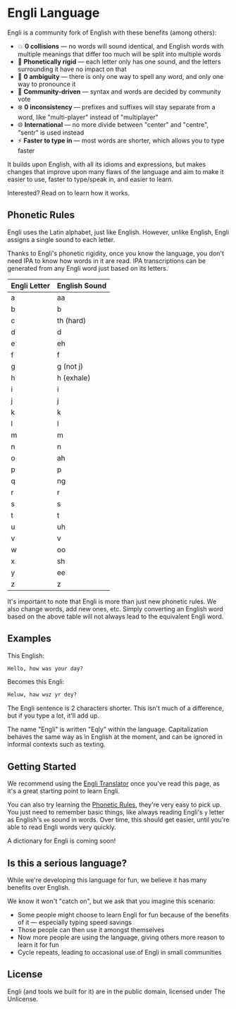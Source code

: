 # Engli Language

Engli is a community fork of English with these benefits (among others):
- 💥 **0 collisions** &mdash; no words will sound identical, and English words with multiple meanings that differ too much will be split into multiple words
- 🧱 **Phonetically rigid** &mdash; each letter only has one sound, and the letters surrounding it have no impact on that
- 🤔 **0 ambiguity** &mdash; there is only one way to spell any word, and only one way to pronounce it
- 👥 **Community-driven** &mdash; syntax and words are decided by community vote
- ❄️ **0 inconsistency** &mdash; prefixes and suffixes will stay separate from a word, like "multi-player" instead of "multiplayer"
- 🌐 **International** &mdash; no more divide between "center" and "centre", "sentr" is used instead
- ⚡ **Faster to type in** &mdash; most words are shorter, which allows you to type faster

It builds upon English, with all its idioms and expressions, but makes changes that improve upon many flaws of the language and aim to make it easier to use, faster to type/speak in, and easier to learn.

Interested? Read on to learn how it works.

## Phonetic Rules

Engli uses the Latin alphabet, just like English. However, unlike English, Engli assigns a single sound to each letter.

Thanks to Engli's phonetic rigidity, once you know the language, you don't need IPA to know how words in it are read. IPA transcriptions can be generated from any Engli word just based on its letters.

| Engli Letter | English Sound |
|--------------|---------------|
| a            | aa            |
| b            | b             |
| c            | th (hard)     |
| d            | d             |
| e            | eh            |
| f            | f             |
| g            | g (not j)     |
| h            | h (exhale)    |
| i            | i             |
| j            | j             |
| k            | k             |
| l            | l             |
| m            | m             |
| n            | n             |
| o            | ah            |
| p            | p             |
| q            | ng            |
| r            | r             |
| s            | s             |
| t            | t             |
| u            | uh            |
| v            | v             |
| w            | oo            |
| x            | sh            |
| y            | ee            |
| z            | z             |

It's important to note that Engli is more than just new phonetic rules. We also change words, add new ones, etc. Simply converting an English word based on the above table will not always lead to the equivalent Engli word.

## Examples

This English:
```md
Hello, how was your day?
```
Becomes this Engli:
```md
Heluw, haw wuz yr dey?
```
The Engli sentence is 2 characters shorter. This isn't much of a difference, but if you type a lot, it'll add up.

<!-- See this English text:
<long english text with equivalent engli>-->

The name "Engli" is written "Eqly" within the language. Capitalization behaves the same way as in English at the moment, and can be ignored in informal contexts such as texting.

## Getting Started

We recommend using the [Engli Translator](https://engli-lang.github.io/engli-web/) once you've read this page, as it's a great starting point to learn Engli.

You can also try learning the [Phonetic Rules](#phonetic-rules), they're very easy to pick up. You just need to remember basic things, like always reading Engli's `y` letter as English's `ee` sound in words. Over time, this should get easier, until you're able to read Engli words very quickly.

A dictionary for Engli is coming soon!

## Is this a serious language?

While we're developing this language for fun, we believe it has many benefits over English.

We know it won't "catch on", but we ask that you imagine this scenario:
- Some people might choose to learn Engli for fun because of the benefits of it &mdash; especially typing speed savings
- Those people can then use it amongst themselves
- Now more people are using the language, giving others more reason to learn it for fun
- Cycle repeats, leading to occasional use of Engli in small communities

## License

Engli (and tools we built for it) are in the public domain, licensed under The Unlicense.
